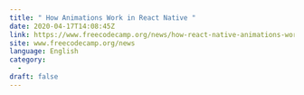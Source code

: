 ```yaml
---
title: " How Animations Work in React Native "
date: 2020-04-17T14:08:45Z
link: https://www.freecodecamp.org/news/how-react-native-animations-work/?utm_medium=RSS&utm_source=news.12bit.vn
site: www.freecodecamp.org/news
language: English
category:
  -   
draft: false
---
```

